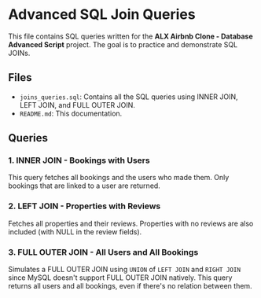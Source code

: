 # Advanced SQL Join Queries

This file contains SQL queries written for the **ALX Airbnb Clone - Database Advanced Script** project. The goal is to practice and demonstrate SQL JOINs.

## Files

- `joins_queries.sql`: Contains all the SQL queries using INNER JOIN, LEFT JOIN, and FULL OUTER JOIN.
- `README.md`: This documentation.

## Queries

### 1. INNER JOIN - Bookings with Users
This query fetches all bookings and the users who made them. Only bookings that are linked to a user are returned.

### 2. LEFT JOIN - Properties with Reviews
Fetches all properties and their reviews. Properties with no reviews are also included (with NULL in the review fields).

### 3. FULL OUTER JOIN - All Users and All Bookings
Simulates a FULL OUTER JOIN using `UNION` of `LEFT JOIN` and `RIGHT JOIN` since MySQL doesn't support FULL OUTER JOIN natively. This query returns all users and all bookings, even if there's no relation between them.
